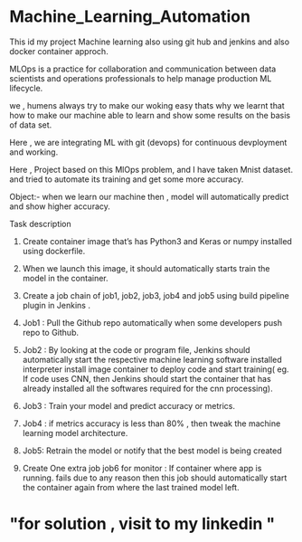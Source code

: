 # Machine_Learning_Automation

This id my project Machine learning also using git hub and jenkins and also docker container approch.

MLOps is a practice for collaboration and communication between data scientists and operations professionals to help manage production ML lifecycle.

we , humens  always try to make our woking easy thats why we learnt that how to make our machine able to learn and  show some results on the basis of data set.

Here , we are integrating ML with git (devops) for continuous devployment and working.

Here , Project based on this MlOps problem, and I have taken Mnist dataset. and tried to automate its training and get some more accuracy.


Object:- when we learn our machine then , model will automatically predict and show higher accuracy.

Task description
1. Create container image that’s has Python3 and Keras or numpy installed using dockerfile. 

2. When we launch this image, it should automatically starts train the model in the container.

3. Create a job chain of job1, job2, job3, job4 and job5 using build pipeline plugin in Jenkins .

4. Job1 : Pull the Github repo automatically when some developers push repo to Github.

5. Job2 : By looking at the code or program file, Jenkins should automatically start the respective machine learning software installed interpreter install image container to deploy code and start training( eg. If code uses CNN, then Jenkins should start the container that has already installed all the softwares required for the cnn processing).

6. Job3 : Train your model and predict accuracy or metrics.

7. Job4 : if metrics accuracy is less than 80% , then tweak the machine learning model architecture.

8. Job5: Retrain the model or notify that the best model is being created

9. Create One extra job job6 for monitor : If container where app is running. fails due to any reason then this job should automatically start the container again from where the last trained model left.

# "for solution , visit to my linkedin "
